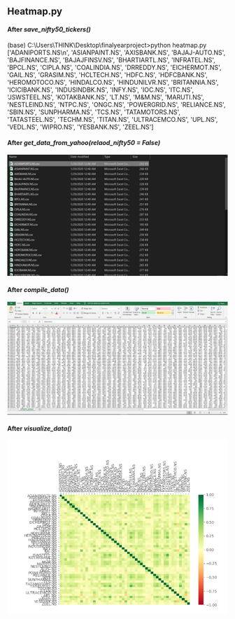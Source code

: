 ## Heatmap.py

#### After _save_nifty50_tickers()_

(base) C:\Users\THINK\Desktop\finalyearproject>python heatmap.py
['ADANIPORTS.NS\n', 'ASIANPAINT.NS', 'AXISBANK.NS', 'BAJAJ-AUTO.NS', 'BAJFINANCE.NS', 'BAJAJFINSV.NS', 'BHARTIARTL.NS', 'INFRATEL.NS',
'BPCL.NS', 'CIPLA.NS', 'COALINDIA.NS', 'DRREDDY.NS', 'EICHERMOT.NS', 'GAIL.NS', 'GRASIM.NS', 'HCLTECH.NS', 'HDFC.NS', 'HDFCBANK.NS',
'HEROMOTOCO.NS', 'HINDALCO.NS', 'HINDUNILVR.NS', 'BRITANNIA.NS', 'ICICIBANK.NS', 'INDUSINDBK.NS', 'INFY.NS', 'IOC.NS', 'ITC.NS', 
'JSWSTEEL.NS', 'KOTAKBANK.NS', 'LT.NS', 'M&M.NS', 'MARUTI.NS', 'NESTLEIND.NS', 'NTPC.NS', 'ONGC.NS', 'POWERGRID.NS', 'RELIANCE.NS',
'SBIN.NS', 'SUNPHARMA.NS', 'TCS.NS', 'TATAMOTORS.NS', 'TATASTEEL.NS', 'TECHM.NS', 'TITAN.NS', 'ULTRACEMCO.NS', 'UPL.NS', 'VEDL.NS',
'WIPRO.NS', 'YESBANK.NS', 'ZEEL.NS']


#### After _get_data_from_yahoo(relaod_nifty50 = False)_
![](images/downloadedstockdata.JPG)


#### After _compile_data()_
![](images/joineddata.JPG)



#### After _visualize_data()_
![](images/correlationmap.png)






